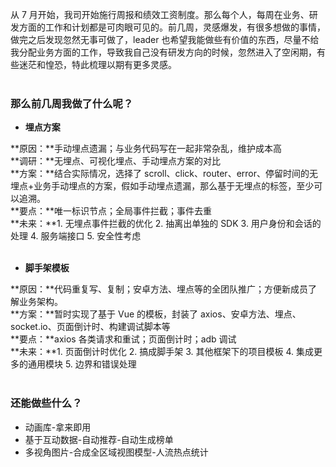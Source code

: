 从 7 月开始，我司开始施行周报和绩效工资制度。那么每个人，每周在业务、研发方面的工作和计划都是可肉眼可见的。前几周，灵感爆发，有很多想做的事情，做完之后发现忽然无事可做了，leader 也希望我能做些有价值的东西，尽量不给我分配业务方面的工作，导致我自己没有研发方向的时候，忽然进入了空闲期，有些迷茫和惶恐，特此梳理以期有更多灵感。  
​

### 那么前几周我做了什么呢？

- **埋点方案**

**原因：**手动埋点遗漏；与业务代码写在一起非常杂乱，维护成本高  
**调研：**无埋点、可视化埋点、手动埋点方案的对比  
**方案：**结合实际情况，选择了 scroll、click、router、error、停留时间的无埋点+业务手动埋点的方案，假如手动埋点遗漏，那么基于无埋点的标签，至少可以追溯。  
**要点：**唯一标识节点；全局事件拦截；事件去重  
**未来：**1. 无埋点事件拦截的优化 2. 抽离出单独的 SDK 3. 用户身份和会话的处理 4. 服务端接口 5. 安全性考虑  
​

- **脚手架模板**

**原因：**代码重复写、复制；安卓方法、埋点等的全团队推广；方便新成员了解业务架构。  
**方案：**暂时实现了基于 Vue 的模板，封装了 axios、安卓方法、埋点、socket.io、页面倒计时、构建调试脚本等  
**要点：**axios 各类请求和重试；页面倒计时；adb 调试  
**未来：**1. 页面倒计时优化 2. 搞成脚手架 3. 其他框架下的项目模板 4. 集成更多的通用模块 5. 边界和错误处理  
​

### 还能做些什么？

- 动画库-拿来即用
- 基于互动数据-自动推荐-自动生成榜单
- 多视角图片-合成全区域视图模型-人流热点统计

